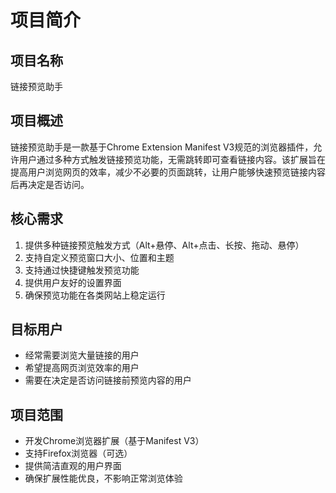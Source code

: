 # 项目简介

## 项目名称
链接预览助手

## 项目概述
链接预览助手是一款基于Chrome Extension Manifest V3规范的浏览器插件，允许用户通过多种方式触发链接预览功能，无需跳转即可查看链接内容。该扩展旨在提高用户浏览网页的效率，减少不必要的页面跳转，让用户能够快速预览链接内容后再决定是否访问。

## 核心需求
1. 提供多种链接预览触发方式（Alt+悬停、Alt+点击、长按、拖动、悬停）
2. 支持自定义预览窗口大小、位置和主题
3. 支持通过快捷键触发预览功能
4. 提供用户友好的设置界面
5. 确保预览功能在各类网站上稳定运行

## 目标用户
- 经常需要浏览大量链接的用户
- 希望提高网页浏览效率的用户
- 需要在决定是否访问链接前预览内容的用户

## 项目范围
- 开发Chrome浏览器扩展（基于Manifest V3）
- 支持Firefox浏览器（可选）
- 提供简洁直观的用户界面
- 确保扩展性能优良，不影响正常浏览体验